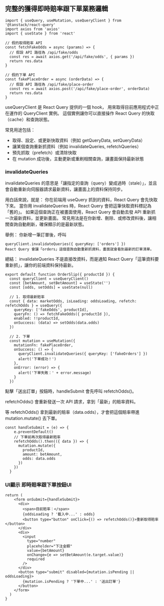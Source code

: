 ## 完整的獲得即時賠率跟下單業務邏輯

```
import { useQuery, useMutation, useQueryClient } from '@tanstack/react-query'
import axios from 'axios'
import { useState } from 'react'

// 假的取得賠率 API
const fetchFakeOdds = async (params) => {
  // 假設 API 路徑為 /api/fake/odds
  const res = await axios.get('/api/fake/odds', { params })
  return res.data
}

// 假的下單 API
const fakePlaceOrder = async (orderData) => {
  // 假設 API 路徑為 /api/fake/place-order
  const res = await axios.post('/api/fake/place-order', orderData)
  return res.data
}

```

useQueryClient 是 React Query 提供的一個 hook，
用來取得目前應用程式中正在運作的 QueryClient 實例。
這個實例讓你可以直接操作 React Query 的快取（cache）和查詢狀態。

常見用途包括：
- 取得、設定、或更新快取資料（例如 getQueryData, setQueryData）
- 讓某個查詢重新抓資料（例如 invalidateQueries, refetchQueries）
- 預先抓取（prefetch）或清除快取
- 在 mutation 成功後，主動更新或重刷相關查詢，讓畫面保持最新狀態

### invalidateQueries

invalidateQueries 的意思是「讓指定的查詢（query）變成過時（stale）」，並且會自動重新向伺服器請求最新資料，讓畫面上的資料保持同步。

用白話來說，就是：
你在前端用 useQuery 抓到的資料，React Query 會先快取下來。
當你用 invalidateQueries 時，React Query 會把這筆快取資料標記為「舊的」。
如果這個查詢正在被畫面使用，React Query 會自動去發 API 重新抓一次最新資料，並更新畫面。
常見用法是在你新增、刪除、或修改資料後，讓相關查詢自動刷新，確保顯示的是最新狀態。

舉例：
你新增一筆訂單後，呼叫

```
queryClient.invalidateQueries({ queryKey: ['orders'] })
React Query 會讓「orders」這個查詢自動重新抓資料，畫面就會看到最新的訂單清單。
```
總結：
invalidateQueries 不是直接改資料，而是通知 React Query「這筆資料要重新抓」，讓你的前端資料保持最新。

```
export default function OrderSlip({ productId }) {
  const queryClient = useQueryClient()
  const [betAmount, setBetAmount] = useState('')
  const [odds, setOdds] = useState(null)

  // 1. 取得最新賠率
  const { data: marketOdds, isLoading: oddsLoading, refetch: refetchOdds } = useQuery({
    queryKey: ['fakeOdds', productId],
    queryFn: () => fetchFakeOdds({ productId }),
    enabled: !!productId,
    onSuccess: (data) => setOdds(data.odds)
  })

  // 2. 下單
  const mutation = useMutation({
    mutationFn: fakePlaceOrder,
    onSuccess: () => {
      queryClient.invalidateQueries({ queryKey: ['fakeOrders'] })
      alert('下單成功！')
    },
    onError: (error) => {
      alert('下單失敗：' + error.message)
    }
  })
```

點擊「送出訂單」按鈕時，handleSubmit 會先呼叫 refetchOdds()。

refetchOdds() 會重新發送一次 API 請求，拿到「最新」的賠率資料。

等 refetchOdds() 拿到最新的賠率（data.odds），才會把這個賠率帶進 mutation.mutate() 去下單。
```
const handleSubmit = (e) => {
    e.preventDefault()
    // 下單前再次取得最新賠率
    refetchOdds().then(({ data }) => {
      mutation.mutate({
        productId,
        amount: betAmount,
        odds: data.odds
      })
    })
  }
```
### UI顯示 即時賠率跟下單按鈕UI
```
return (
    <form onSubmit={handleSubmit}>
      <div>
        <span>目前賠率：</span>
        {oddsLoading ? '載入中...' : odds}
        <button type="button" onClick={() => refetchOdds()}>重新取得賠率</button>
      </div>
      <div>
        <input
          type="number"
          placeholder="下注金額"
          value={betAmount}
          onChange={e => setBetAmount(e.target.value)}
          required
        />
      </div>
      <button type="submit" disabled={mutation.isPending || oddsLoading}>
        {mutation.isPending ? '下單中...' : '送出訂單'}
      </button>
    </form>
  )
}
```


